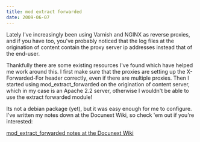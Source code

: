```yaml
---
title: mod extract forwarded
date: 2009-06-07
---
```

Lately I've increasingly been using Varnish and NGINX as reverse proxies, and if you have too, you've probably noticed that the log files at the origination of content contain the proxy server ip addresses instead that of the end-user.

Thankfully there are some existing resources I've found which have helped me work around this. I first make sure that the proxies are setting up the X-Forwarded-For header correctly, even if there are multiple proxies. Then I started using mod_extract_forwarded on the origination of content server, which in my case is an Apache 2.2 server, otherwise I wouldn't be able to use the extract forwarded module!

Its not a debian package (yet), but it was easy enough for me to configure. I've written my notes down at the Docunext Wiki, so check 'em out if you're interested:

<a href="http://www.docunext.com/wiki/Mod_extract_forwarded">mod_extract_forwarded notes at the Docunext Wiki</a>

